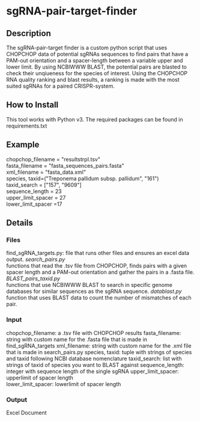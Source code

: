 # sgRNA-pair-target-finder
## Description 
The sgRNA-pair-target finder is a custom python script that uses CHOPCHOP data of potential sgRNAs sequences to find pairs that have a PAM-out orientation and a spacer-length between a variable upper and lower limit.
By using NCBIWWW BLAST, the potential pairs are blasted to check their unqiueness for the species of interest. 
Using the CHOPCHOP RNA quality ranking and blast results, a ranking is made with the most suited sgRNAs for a paired CRISPR-system.
## How to Install
This tool works with Python v3. 
The required packages can be found in requirements.txt

## Example
chopchop_filename = "resultstrpI.tsv"  
fasta_filename = "fasta_sequences_pairs.fasta"  
xml_filename = "fasta_data.xml"  
species, taxid=("Treponema pallidum subsp. pallidum", "161")  
taxid_search = ["157", "9609"]  
sequence_length = 23  
upper_limit_spacer = 27  
lower_limit_spacer =17  

## Details
### Files
find_sgRNA_targets.py: 
file that runs other files and ensures an excel data output. 
*search_pairs.py*  
functions that read the .tsv file from CHOPCHOP, finds pairs with a given spacer length and a PAM-out orientation and gather the pairs in a .fasta file.     
*BLAST_pairs_taxid.py*  
functions that use NCBIWWW BLAST to search in specific genome databases for similar sequences as the sgRNA sequence. 
*datablast.py*  
function that uses BLAST data to count the number of mismatches of each pair.
### Input
chopchop_filename: a .tsv file with CHOPCHOP results 
fasta_filename: string with custom name for the .fasta file that is made in find_sgRNA_targets
xml_filename: string with custom name for the .xml file that is made in search_pairs.py 
species, taxid: tuple with strings of species and taxid following NCBI database nomenclature
taxid_search: list with strings of taxid of species you want to BLAST against
sequence_length: integer with sequence length of the single sgRNA
upper_limit_spacer: upperlimit of spacer length  
lower_limit_spacer: lowerlimit of spacer length
### Output
Excel Document